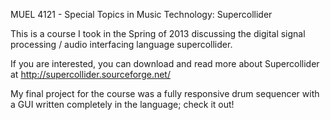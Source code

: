 MUEL 4121 - Special Topics in Music Technology: Supercollider

This is a course I took in the Spring of 2013 discussing the digital signal processing / audio interfacing language supercollider.

If you are interested, you can download and read more about Supercollider at http://supercollider.sourceforge.net/

My final project for the course was a fully responsive drum sequencer with a GUI written completely in the language; check it out!
